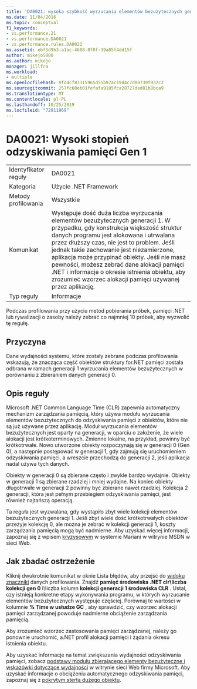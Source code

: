 ```yaml
---
title: 'DA0021: wysoka szybkość wyrzucania elementów bezużytecznych generacji 1 | Microsoft Docs'
ms.date: 11/04/2016
ms.topic: conceptual
f1_keywords:
- vs.performance.21
- vs.performance.DA0021
- vs.performance.rules.DA0021
ms.assetid: ebf5d9b3-a1ac-4688-8f0f-39a85f4dd15f
author: mikejo5000
ms.author: mikejo
manager: jillfra
ms.workload:
- multiple
ms.openlocfilehash: 9fd4cf83315965d55b97ac19d4c7d88739f932c2
ms.sourcegitcommit: 257fc60eb01fefafa9185fca28727ded81b8bca9
ms.translationtype: MT
ms.contentlocale: pl-PL
ms.lasthandoff: 10/25/2019
ms.locfileid: "72911969"
---
```

# <a name="da0021-high-rate-of-gen-1-garbage-collections"></a>DA0021: Wysoki stopień odzyskiwania pamięci Gen 1

|||
|-|-|
|Identyfikator reguły|DA0021|
|Kategoria|Użycie .NET Framework|
|Metody profilowania|Wszystkie|
|Komunikat|Występuje dość duża liczba wyrzucania elementów bezużytecznych generacji 1. W przypadku, gdy konstrukcja większość struktur danych programu jest alokowana i utrwalana przez dłuższy czas, nie jest to problem. Jeśli jednak takie zachowanie jest niezamierzone, aplikacja może przypinać obiekty. Jeśli nie masz pewności, możesz zebrać dane alokacji pamięci .NET i informacje o okresie istnienia obiektu, aby zrozumieć wzorzec alokacji pamięci używanej przez aplikację.|
|Typ reguły|Informacje|

 Podczas profilowania przy użyciu metod pobierania próbek, pamięci .NET lub rywalizacji o zasoby należy zebrać co najmniej 10 próbek, aby wyzwolić tę regułę.

## <a name="cause"></a>Przyczyna
 Dane wydajności systemu, które zostały zebrane podczas profilowania wskazują, że znacząca część obiektów struktury for.NET pamięci została odbrana w ramach generacji 1 wyrzucania elementów bezużytecznych w porównaniu z zbieraniem danych generacji 0.

## <a name="rule-description"></a>Opis reguły
 Microsoft .NET Common Language Time (CLR) zapewnia automatyczny mechanizm zarządzania pamięcią, który używa modułu wyrzucania elementów bezużytecznych do odzyskiwania pamięci z obiektów, które nie są już używane przez aplikację. Moduł wyrzucania elementów bezużytecznych jest oparty na generacji, w oparciu o założenie, że wiele alokacji jest krótkoterminowych. Zmienne lokalne, na przykład, powinny być krótkotrwałe. Nowo utworzone obiekty rozpoczynają się w generacji 0 (Gen 0), a następnie postępować w generacji 1, gdy zajmują się uruchomieniem odzyskiwania pamięci, a wreszcie przechodzą do generacji 2, jeśli aplikacja nadal używa tych danych.

 Obiekty w generacji 0 są zbierane często i zwykle bardzo wydajnie. Obiekty w generacji 1 są zbierane rzadziej i mniej wydajne. Na koniec obiekty długotrwałe w generacji 2 powinny być zbierane nawet rzadziej. Kolekcja 2 generacji, która jest pełnym przebiegiem odzyskiwania pamięci, jest również najtańszą operacją.

 Ta reguła jest wyzwalana, gdy wystąpiło zbyt wiele kolekcji elementów bezużytecznych generacji 1. Jeśli zbyt wiele dość krótkotrwałych obiektów przeżyje kolekcję 0, ale można je zebrać w kolekcji generacji 1, koszty zarządzania pamięcią mogą być nadmierne. Aby uzyskać więcej informacji, zapoznaj się z wpisem [kryzysowym](https://blogs.msdn.microsoft.com/ricom/2003/12/04/mid-life-crisis/) w systemie Mariani w witrynie MSDN w sieci Web.

## <a name="how-to-investigate-a-warning"></a>Jak zbadać ostrzeżenie
 Kliknij dwukrotnie komunikat w oknie Lista błędów, aby przejść do [widoku znaczniki](../profiling/marks-view.md) danych profilowania. Znajdź **pamięć środowiska .NET clr\\liczba kolekcji gen 0** i\\liczba kolumn **kolekcji generacji 1 środowiska CLR** . Ustal, czy istnieją konkretne etapy wykonywania programu, w których wyrzucanie elementów bezużytecznych występuje częściej. Porównaj te wartości w kolumnie **% Time w usłudze GC** , aby sprawdzić, czy wzorzec alokacji pamięci zarządzanej powoduje nadmierne obciążenie zarządzania pamięcią.

 Aby zrozumieć wzorzec zastosowania pamięci zarządzanej, należy go ponownie uruchomić, a.NET profil alokacji pamięci i żądania okresu istnienia obiektu.

 Aby uzyskać informacje na temat zwiększania wydajności odzyskiwania pamięci, zobacz [podstawy modułu zbierającego elementy bezużyteczne i wskazówki dotyczące wydajności](/previous-versions/dotnet/articles/ms973837(v=msdn.10)) w witrynie sieci Web firmy Microsoft. Aby uzyskać informacje o obciążeniu automatycznego odzyskiwania pamięci, zapoznaj się z [pokrytym stertą dużego obiektu](https://msdn.microsoft.com/magazine/cc534993.aspx).